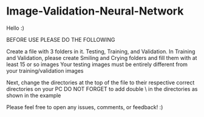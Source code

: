 # Image-Validation-Neural-Network
Hello :)

BEFORE USE PLEASE DO THE FOLLOWING

Create a file with 3 folders in it. 
Testing, Training, and Validation.
In Training and Validation, please create Smiling and Crying folders and fill them with at least 15 or so images
Your testing images must be entirely different from your training/validation images

Next, change the directories at the top of the file to their respective correct directories on your PC
DO NOT FORGET to add double \\ in the directories as shown in the example

Please feel free to open any issues, comments, or feedback! :)
